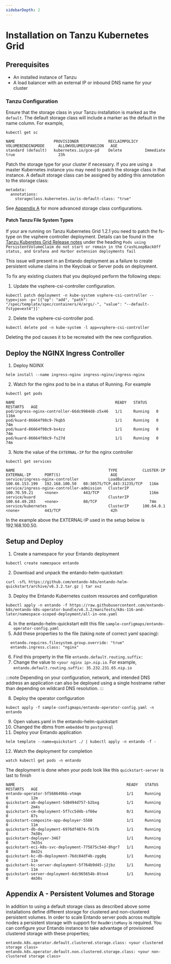 ```yaml
---
sidebarDepth: 2
---
```


# Installation on Tanzu Kubernetes Grid

## Prerequisites

- An installed instance of Tanzu
- A load balancer with an external IP or inbound DNS name for your cluster


### Tanzu Configuration

Ensure that the storage class in your Tanzu installation is marked as the `default`. The default storage class will include a marker as the default in the name column. For example,

```
kubectl get sc
```

```
NAME                 PROVISIONER             RECLAIMPOLICY   VOLUMEBINDINGMODE      ALLOWVOLUMEEXPANSION   AGE
standard (default)   kubernetes.io/gce-pd    Delete          Immediate              true                   23h
```

Patch the storage type for your cluster if necessary. If you are using a master Kubernetes instance you may need to patch the storage class in that instance.
A default storage class can be assigned by adding this annotation to the storage class:

```
metadata:
  annotations:
    storageclass.kubernetes.io/is-default-class: "true"
```

See [Appendix A](#appendix-a-persistent-volumes-and-storage) for more advanced storage class configurations.

#### Patch Tanzu File System Types
If your are running on Tanzu Kubernetes Grid 1.2.1 you need to patch the fs-type on the vsphere controller deployment. Details can be found in the [Tanzu
Kuberetes Grid Release notes](https://docs.vmware.com/en/VMware-Tanzu-Kubernetes-Grid/1.2.1/rn/VMware-Tanzu-Kubernetes-Grid-121-Release-Notes.html)
under the heading
`Pods using PersistentVolumeClaim do not start or remain in the CrashLoopBackOff status, and Grafana and Harbor extension deployments fail`

This issue will present in an Entando deployment as a failure to create persistent volume claims in the Keycloak or
Server pods on deployment.

To fix any existing clusters that you deployed perform the following steps:

1. Update the vsphere-csi-controller configuration.
```
kubectl patch deployment -n kube-system vsphere-csi-controller --type=json -p='[{"op": "add", "path": "/spec/template/spec/containers/4/args/-", "value": "--default-fstype=ext4"}]'
```
2. Delete the vsphere-csi-controller pod.
```
kubectl delete pod -n kube-system -l app=vsphere-csi-controller
```
Deleting the pod causes it to be recreated with the new configuration.

## Deploy the NGINX Ingress Controller

1. Deploy NGINX

```
helm install --name ingress-nginx ingress-nginx/ingress-nginx
```

2. Watch for the nginx pod to be in a status of Running. For example

```
kubectl get pods
```

```
NAME                                            READY   STATUS    RESTARTS   AGE
pod/ingress-nginx-controller-66dc9984d8-z5x46   1/1     Running   0          116m
pod/kuard-86664f98c9-7kqb5                      1/1     Running   0          74m
pod/kuard-86664f98c9-bx4zz                      1/1     Running   0          74m
pod/kuard-86664f98c9-fs27d                      1/1     Running   0          74m
```

3. Note the value of the `EXTERNAL-IP` for the nginx controller

```
kubectl get services
```

```
NAME                                         TYPE           CLUSTER-IP       EXTERNAL-IP      PORT(S)                      AGE
service/ingress-nginx-controller             LoadBalancer   100.66.153.199   192.168.100.50   80:30575/TCP,443:31235/TCP   116m
service/ingress-nginx-controller-admission   ClusterIP      100.70.59.21     <none>           443/TCP                      116m
service/kuard                                ClusterIP      100.64.49.203    <none>           80/TCP                       74m
service/kubernetes                           ClusterIP      100.64.0.1       <none>           443/TCP                      42h
````

In the example above the EXTERNAL-IP used in the setup below is 192.168.100.50.


## Setup and Deploy

1. Create a namespace for your Entando deployment

```
kubectl create namespace entando
```

2. Download and unpack the entando-helm-quickstart:

```
curl -sfL https://github.com/entando-k8s/entando-helm-quickstart/archive/v6.3.2.tar.gz | tar xvz
```
3. Deploy the Entando Kubernetes custom resources and configuration
```
kubectl apply -n entando -f https://raw.githubusercontent.com/entando-k8s/entando-k8s-operator-bundle/v6.3.2/manifests/k8s-116-and-later/namespace-scoped-deployment/all-in-one.yaml
```

4. In the entando-helm-quickstart edit this file `sample-configmaps/entando-operator-config.yaml`
5. Add these properties to the file (taking note of correct yaml spacing):

```
  entando.requires.filesystem.group.override: "true"
  entando.ingress.class: "nginx"
```

6. Find this property in the file `entando.default.routing.suffix:`
7. Change the value to `<your nginx ip>.nip.io`. For example, `entando.default.routing.suffix: 35.232.231.65.nip.io`

:::note
Depending on your configuration, network, and intended DNS address an application can also be deployed using a single hostname rather
than depending on wildcard DNS resolution.
:::


8. Deploy the operator configuration

```
kubect apply -f sample-configmaps/entando-operator-config.yaml -n entando
```

9. Open values.yaml in the entando-helm-quickstart
10. Changed the dbms from `embedded` to `postgresql`
11. Deploy your Entando application

```
helm template --name=quickstart ./ | kubectl apply -n entando -f -
```

12. Watch the deployment for completion
```
watch kubectl get pods -n entando
```
The deployment is done when your pods look like this `quickstart-server` is last to finish

```
NAME                                                 READY   STATUS    RESTARTS   AGE
entando-operator-5f568649bb-vtmqm                    1/1     Running   0          12m
quickstart-ab-deployment-5d8494d757-b2bxg            1/1     Running   0          2m4s
quickstart-cm-deployment-5f7cc5d4b-sf66w             0/1     Running   0          87s
quickstart-composite-app-deployer-5560               1/1     Running   0          11m
quickstart-db-deployment-6976df4874-fklfb            1/1     Running   0          7m30s
quickstart-deployer-3467                             1/1     Running   0          7m35s
quickstart-eci-k8s-svc-deployment-775875c54d-8hgr7   1/1     Running   0          8m32s
quickstart-kc-db-deployment-76dc84df4b-zgg8q         1/1     Running   0          11m
quickstart-kc-server-deployment-5f764b9d45-j2jbz     1/1     Running   0          11m
quickstart-server-deployment-6dc965654b-8tnx4        1/1     Running   0          4m30s
```

## Appendix A - Persistent Volumes and Storage

In addition to using a default storage class as described above some installations define different storage for clustered and non-clustered persistent volumes.
In order to scale Entando server pods across multiple nodes a persistent storage with support for `ReadWriteMany` is required. You can configure your Entando instance to take advantage of provisioned clustered storage with these properties;

```
entando.k8s.operator.default.clustered.storage.class: <your clustered storage class>
entando.k8s.operator.default.non.clustered.storage.class: <your non-clustered storage class>
```
